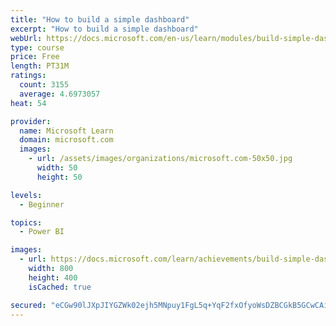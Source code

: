 ```yaml
---
title: "How to build a simple dashboard"
excerpt: "How to build a simple dashboard"
webUrl: https://docs.microsoft.com/en-us/learn/modules/build-simple-dashboard/
type: course
price: Free
length: PT31M
ratings:
  count: 3155
  average: 4.6973057
heat: 54

provider:
  name: Microsoft Learn
  domain: microsoft.com
  images:
    - url: /assets/images/organizations/microsoft.com-50x50.jpg
      width: 50
      height: 50

levels:
  - Beginner

topics:
  - Power BI

images:
  - url: https://docs.microsoft.com/learn/achievements/build-simple-dashboard-social.png
    width: 800
    height: 400
    isCached: true

secured: "eCGw90lJXpJIYGZWk02ejh5MNpuy1FgL5q+YqF2fxOfyoWsDZBCGkB5GCwCAid+CLAaQZU+plkosePqZMThcrydrU+wYKqHOw61/cnmwDgw0eH25/9JiSp1FbqeNlZJPR4hmllp7aHvpsYnPGLyyHbNiQnJ0uD8X53UaMgY7ujwiVZjtUU9fDWfRUY4yCe79wUJ7gxJ6YxDqXa1sPBw/YbAEdVyi4KQnCqf/B7F+ebc5g2B3kfehkIFsil0GAsDHVBbKIw4jKevzfLMe5G9CjfuaOeDBmo89QylpK02UHH7ac4h8Zlgosq6dvzWHV/McvArQKcpjikLswtC0QjZBbQQcQpdzx8PONpWODKUKOdW2dLCgxul4jj66vJupJyEdzR/0OfKIOaCeWpC8Zufkor0NDFBZUWMctU4ZM8z2pnM=;eGatdI6Gd9Ijwan6a01O/g=="
---
```


